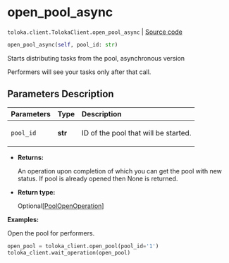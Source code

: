 # open_pool_async
`toloka.client.TolokaClient.open_pool_async` | [Source code](https://github.com/Toloka/toloka-kit/blob/v0.1.26/src/client/__init__.py#L40)

```python
open_pool_async(self, pool_id: str)
```

Starts distributing tasks from the pool, asynchronous version


Performers will see your tasks only after that call.

## Parameters Description

| Parameters | Type | Description |
| :----------| :----| :-----------|
`pool_id`|**str**|<p>ID of the pool that will be started.</p>

* **Returns:**

  An operation upon completion of which you can get the pool with new status. If pool is
already opened then None is returned.

* **Return type:**

  Optional\[[PoolOpenOperation](toloka.client.operations.PoolOpenOperation.md)\]

**Examples:**

Open the pool for performers.

```python
open_pool = toloka_client.open_pool(pool_id='1')
toloka_client.wait_operation(open_pool)
```
